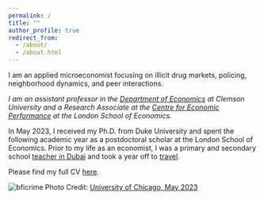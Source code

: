 ```yaml
---
permalink: /
title: ""
author_profile: true
redirect_from: 
  - /about/
  - /about.html
---
```


<meta name="google-site-verification" content="F1PA5O0lN6ADr5Cde5ABVSGNCeayniG2Il_SGyFGQjA" />

I am an applied microeconomist focusing on illicit drug markets, policing, neighborhood dynamics, and peer interactions.

*I am an assistant professor in the [Department of Economics](https://www.clemson.edu/business/departments/economics/index.html) at Clemson University and a Research Associate at the [Centre for Economic Performance](https://cep.lse.ac.uk/) at the London School of Economics.*

In May 2023, I received my Ph.D. from Duke University and spent the following academic year as a postdoctoral scholar at the London School of Economics. Prior to my life as an economist, I was a primary and secondary school [teacher in Dubai](https://adamsoliman.github.io/teaching/) and took a year off to [travel](https://twitter.com/adamksoliman/status/1402014895214776331?s=20&t=kWelDx7GIkrv42lqRBRhfQ). 

Please find my full CV [here](https://www.dropbox.com/scl/fi/aklgriq3on2v7ub0972f9/AdamSolimanCV.pdf?rlkey=c9b8detlwdo06ghfbuvyq6ji0&dl=0).

![bficrime](https://adamsoliman.github.io/assets/1sgosXVA.jpeg) 
Photo Credit: [University of Chicago, May 2023](https://bfi.uchicago.edu/event/conference-on-the-economics-of-crime-and-justice-3/)
